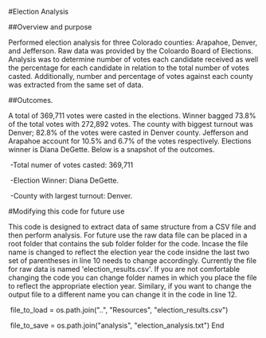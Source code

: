 #Election Analysis

##Overview and purpose

Performed election analysis for three Colorado counties: Arapahoe, Denver, and Jefferson. Raw data was provided by the Coloardo Board of Elections. Analysis was to determine number of votes each candidate received as well the percentage for each candidate in relation to the total number of votes casted. Additionally, number and percentage of votes against each county was extracted from the same set of data. 

##Outcomes. 

A total of 369,711 votes were casted in the elections. Winner bagged 73.8% of the total votes with 272,892 votes. The county with biggest turnout was Denver; 82.8% of the votes were casted in Denver county. Jefferson and Arapahoe account for 10.5% and 6.7% of the votes respectively. Elections winner is Diana DeGette.  Below is a snapshot of the outcomes. 

​	-Total numer of  votes casted: 369,711

​	-Election Winner: Diana DeGette.

​	-County with largest  turnout: Denver. 

#Modifying this code for future use

This code is designed to extract data of same structure from a CSV file and then perform analysis. For future use the raw data file can be placed in a root folder that contains the sub folder folder for the code. Incase the file name is changed to reflect the election year the code insidne the last two set of parentheses in line 10 needs to change accordingly. Currently the file for raw data is named 'election_results.csv'. If you are not comfortable changing the code you can change folder names in which you place the file to reflect the appropriate election year. Similary,  if you want to change the output file to a different name you can change it in the code in line 12. 

​	file_to_load = os.path.join("..", "Resources", "election_results.csv")

​	file_to_save = os.path.join("analysis", "election_analysis.txt")
End
